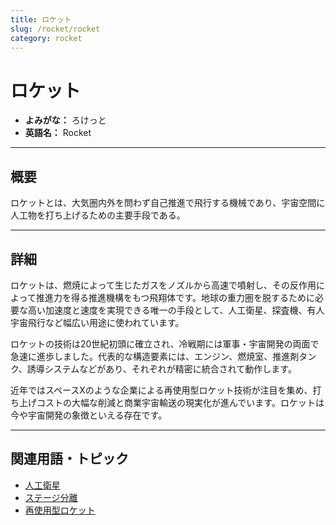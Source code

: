 ```yaml
---
title: ロケット
slug: /rocket/rocket
category: rocket
---
```


# ロケット

- **よみがな：** ろけっと  
- **英語名：** Rocket  

---

## 概要

ロケットとは、大気圏内外を問わず自己推進で飛行する機械であり、宇宙空間に人工物を打ち上げるための主要手段である。

---

## 詳細

ロケットは、燃焼によって生じたガスをノズルから高速で噴射し、その反作用によって推進力を得る推進機構をもつ飛翔体です。地球の重力圏を脱するために必要な高い加速度と速度を実現できる唯一の手段として、人工衛星、探査機、有人宇宙飛行など幅広い用途に使われています。

ロケットの技術は20世紀初頭に確立され、冷戦期には軍事・宇宙開発の両面で急速に進歩しました。代表的な構造要素には、エンジン、燃焼室、推進剤タンク、誘導システムなどがあり、それぞれが精密に統合されて動作します。

近年ではスペースXのような企業による再使用型ロケット技術が注目を集め、打ち上げコストの大幅な削減と商業宇宙輸送の現実化が進んでいます。ロケットは今や宇宙開発の象徴といえる存在です。

---

## 関連用語・トピック

- [人工衛星](/docs/satellite/satellite)
- [ステージ分離](/docs/rocket/staging)
- [再使用型ロケット](/docs/rocket/reusable-rocket)
